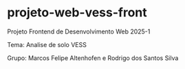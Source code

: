 # projeto-web-vess-front

Projeto Frontend de Desenvolvimento Web 2025-1

Tema: Analise de solo VESS

Grupo: Marcos Felipe Altenhofen e Rodrigo dos Santos Silva
